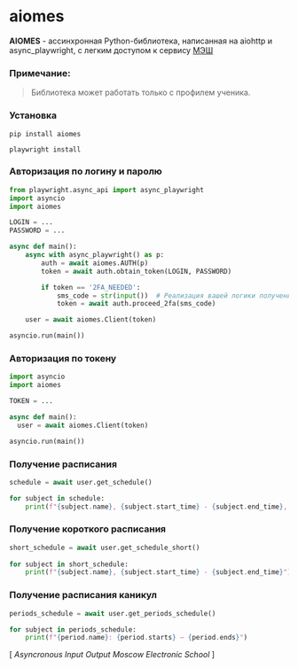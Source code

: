 # aiomes
  
**AIOMES**  - ассинхронная Python-библиотека, написанная на aiohttp и async_playwright, с легким доступом к сервису [МЭШ](https://school.mos.ru)

### Примечание:    
> Библиотека может работать только с профилем ученика.   


### Установка
```
pip install aiomes
```
```
playwright install
```


### Авторизация по логину и паролю
```python
from playwright.async_api import async_playwright
import asyncio
import aiomes

LOGIN = ...
PASSWORD = ...

async def main():
    async with async_playwright() as p:
        auth = await aiomes.AUTH(p)
        token = await auth.obtain_token(LOGIN, PASSWORD)

        if token == '2FA_NEEDED':
            sms_code = str(input())  # Реализация вашей логики получения 2FA-кода
            token = await auth.proceed_2fa(sms_code)

    user = await aiomes.Client(token)

asyncio.run(main())
```
### Авторизация по токену
```python
import asyncio
import aiomes

TOKEN = ...

async def main():
  user = await aiomes.Client(token)

asyncio.run(main())
```
### Получение расписания
```python
schedule = await user.get_schedule()

for subject in schedule:
    print(f"{subject.name}, {subject.start_time} - {subject.end_time}, к. {subject.room_number}; {subject.marks}")
```
### Получение короткого расписания
```python
short_schedule = await user.get_schedule_short()
    
for subject in short_schedule:
    print(f"{subject.name}, {subject.start_time} - {subject.end_time}")
```
### Получение расписания каникул
```python
periods_schedule = await user.get_periods_schedule()

for subject in periods_schedule:
    print(f"{period.name}: {period.starts} — {period.ends}")
```
 [ *Asyncronous Input Output Moscow Electronic School* ]
